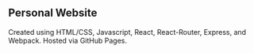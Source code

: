 ## Personal Website
Created using HTML/CSS, Javascript, React, React-Router, Express, and Webpack. Hosted via GitHub Pages.

